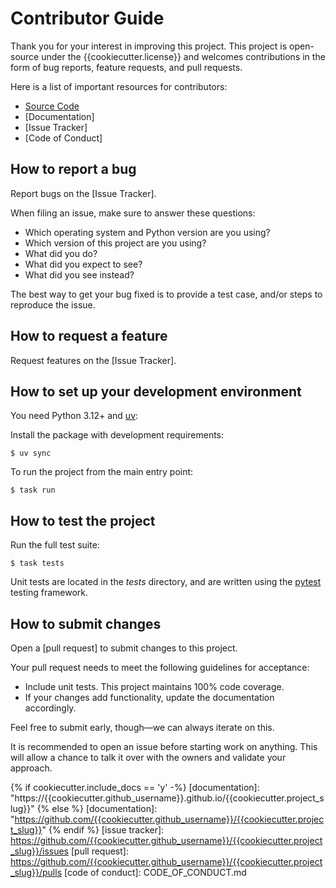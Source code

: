 # Contributor Guide

Thank you for your interest in improving this project.
This project is open-source under the {{cookiecutter.license}} and
welcomes contributions in the form of bug reports, feature requests, and pull requests.

Here is a list of important resources for contributors:

- [Source Code]
- [Documentation]
- [Issue Tracker]
- [Code of Conduct]

## How to report a bug

Report bugs on the [Issue Tracker].

When filing an issue, make sure to answer these questions:

- Which operating system and Python version are you using?
- Which version of this project are you using?
- What did you do?
- What did you expect to see?
- What did you see instead?

The best way to get your bug fixed is to provide a test case,
and/or steps to reproduce the issue.

## How to request a feature

Request features on the [Issue Tracker].

## How to set up your development environment

You need Python 3.12+ and [uv](https://docs.astral.sh/uv/):

Install the package with development requirements:

```
$ uv sync
```

To run the project from the main entry point:

```
$ task run
```

## How to test the project

Run the full test suite:

```
$ task tests
```

Unit tests are located in the _tests_ directory,
and are written using the [pytest](https://pytest.readthedocs.io/) testing framework.

## How to submit changes

Open a [pull request] to submit changes to this project.

Your pull request needs to meet the following guidelines for acceptance:

- Include unit tests. This project maintains 100% code coverage.
- If your changes add functionality, update the documentation accordingly.

Feel free to submit early, though—we can always iterate on this.

It is recommended to open an issue before starting work on anything.
This will allow a chance to talk it over with the owners and validate your approach.

[source code]: https://github.com/{{cookiecutter.github_username}}/{{cookiecutter.project_slug}}

{% if cookiecutter.include_docs == 'y' -%}
[documentation]: "https://{{cookiecutter.github_username}}.github.io/{{cookiecutter.project_slug}}"
{% else %}
[documentation]: "https://github.com/{{cookiecutter.github_username}}/{{cookiecutter.project_slug}}"
{% endif %}
[issue tracker]: https://github.com/{{cookiecutter.github_username}}/{{cookiecutter.project_slug}}/issues
[pull request]: https://github.com/{{cookiecutter.github_username}}/{{cookiecutter.project_slug}}/pulls
[code of conduct]: CODE_OF_CONDUCT.md
